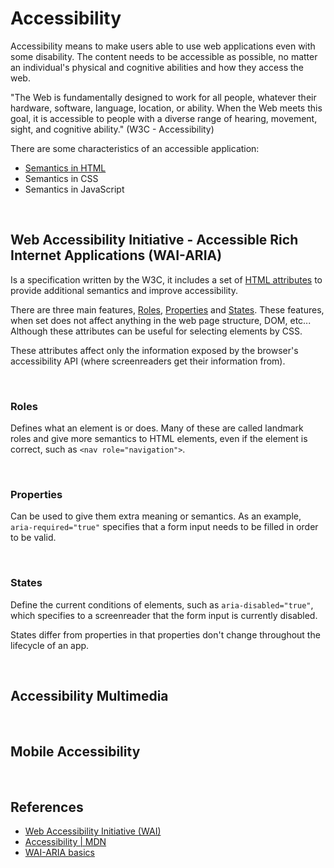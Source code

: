 # Accessibility

Accessibility means to make users able to use web applications even with some disability. The content needs to be accessible as possible, no matter an individual's physical and cognitive abilities and how they access the web.

"The Web is fundamentally designed to work for all people, whatever their hardware, software, language, location, or ability. When the Web meets this goal, it is accessible to people with a diverse range of hearing, movement, sight, and cognitive ability." (W3C - Accessibility)

There are some characteristics of an accessible application:

- [Semantics in HTML](../html/README.md#semantics)
- Semantics in CSS
- Semantics in JavaScript

<br>

## Web Accessibility Initiative - Accessible Rich Internet Applications (WAI-ARIA)

Is a specification written by the W3C, it includes a set of [HTML attributes](../html/README.md#attributes) to provide additional semantics and improve accessibility.

There are three main features, [Roles](#roles), [Properties](#properties) and [States](#states). These features, when set does not affect anything in the web page structure, DOM, etc... Although these attributes can be useful for selecting elements by CSS.

These attributes affect only the information exposed by the browser's accessibility API (where screenreaders get their information from).

<br>

### Roles

Defines what an element is or does. Many of these are called landmark roles and give more semantics to HTML elements, even if the element is correct, such as `<nav role="navigation">`.

<br>

### Properties

Can be used to give them extra meaning or semantics. As an example, `aria-required="true"` specifies that a form input needs to be filled in order to be valid.

<br>

### States

Define the current conditions of elements, such as `aria-disabled="true"`, which specifies to a screenreader that the form input is currently disabled.

States differ from properties in that properties don't change throughout the lifecycle of an app.

<br>

## Accessibility Multimedia

<br>

## Mobile Accessibility

<br>

## References

- [Web Accessibility Initiative (WAI)](https://www.w3.org/WAI/)
- [Accessibility | MDN](https://developer.mozilla.org/en-US/docs/Web/Accessibility)
- [WAI-ARIA basics](https://developer.mozilla.org/en-US/docs/Learn/Accessibility/WAI-ARIA_basics)
